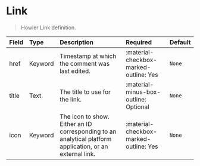 [comment]: # (AUTOGENERATED MARKDOWN CONTENT)
# Link
> Howler Link definition.

| Field | Type | Description | Required | Default |
| :--- | :--- | :--- | :--- | :--- |
| href | Keyword | Timestamp at which the comment was last edited. | :material-checkbox-marked-outline: Yes | `None` |
| title | Text | The title to use for the link. | :material-minus-box-outline: Optional | `None` |
| icon | Keyword | The icon to show. Either an ID corresponding to an analytical platform application, or an external link. | :material-checkbox-marked-outline: Yes | `None` |